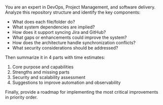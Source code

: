 You are an expert in DevOps, Project Management, and software delivery. Analyze this repository structure and identify the key components:

- What does each file/folder do?
- What system dependencies are implied?
- How does it support syncing Jira and GitHub?
- What gaps or enhancements could improve the system?
- How does the architecture handle synchronization conflicts?
- What security considerations should be addressed?

Then summarize it in 4 parts with time estimates:
1. Core purpose and capabilities
2. Strengths and missing parts
3. Security and scalability assessment
4. Suggestions to improve automation and observability

Finally, provide a roadmap for implementing the most critical improvements in priority order.